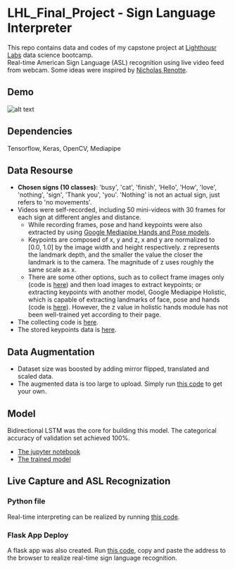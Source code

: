 # LHL_Final_Project - Sign Language Interpreter
This repo contains data and codes of my capstone project at [Lighthousr Labs](https://www.lighthouselabs.ca/) data science bootcamp. <br>
Real-time American Sign Language (ASL) recognition using live video feed from webcam. Some ideas were inspired by [Nicholas Renotte](https://github.com/nicknochnack/ActionDetectionforSignLanguage).

## Demo
![alt text][logo]

[logo]: https://github.com/DDDDDDaisyS/LHL_Final_Project/blob/main/demo.gif "Logo Title Text 2"

## Dependencies
Tensorflow, Keras, OpenCV, Mediapipe

## Data Resourse
- **Chosen signs (10 classes)**: 'busy', 'cat', 'finish', 'Hello', 'How', 'love', 'nothing', 'sign', 'Thank you', 'you'. 'Nothing' is not an actual sign, just refers to 'no movements'.
- Videos were self-recorded, including 50 mini-videos with 30 frames for each sign at different angles and distance. 
   - While recording frames, pose and hand keypoints were also extracted by using [Google Mediapipe Hands and Pose models](https://google.github.io/mediapipe/solutions/hands.html).
   - Keypoints are composed of x, y and z, x and y are normalized to [0.0, 1.0] by the image width and height respectively. z represents the landmark depth, and the smaller the value the closer the landmark is to the camera. The magnitude of z uses roughly the same scale as x. 
   - There are some other options, such as to collect frame images only (code is [here](collect_frames.py)) and then load images to extract keypoints; or extracting keypoints with another model, Google Mediapipe Holistic, which is capable of extracting landmarks of face, pose and hands (code is [here](collect_keypoints_holistic.py)). However, the z value in holistic hands module has not been well-trained yet according to their page.
- The collecting code is [here](src/collect_keypoints_frames.py). 
- The stored keypoints data is [here](data/keypoints).

## Data Augmentation
- Dataset size was boosted by adding mirror flipped, translated and scaled data. 
- The augmented data is too large to upload. Simply run [this code](src/augment_keypoints_pose_hands.py) to get your own. 

## Model
Bidirectional LSTM was the core for building this model. The categorical accuracy of validation set achieved 100%.
- [The jupyter notebook](src/train_model.ipynb)
- [The trained model](src/trained_model)

## Live Capture and ASL Recognization
### Python file
Real-time interpreting can be realized by running [this code](interpreter.py).

### Flask App Deploy
A flask app was also created. Run [this code](flask_app.py), copy and paste the address to the browser to realize real-time sign language recognition. 
